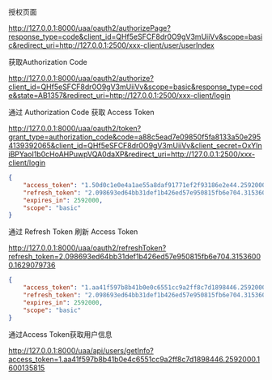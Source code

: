 

授权页面 

http://127.0.0.1:8000/uaa/oauth2/authorizePage?response_type=code&client_id=QHf5eSFCF8dr0O9gV3mUiiVv&scope=basic&redirect_uri=http://127.0.0.1:2500/xxx-client/user/userIndex



获取Authorization Code 

http://127.0.0.1:8000/uaa/oauth2/authorize?client_id=QHf5eSFCF8dr0O9gV3mUiiVv&scope=basic&response_type=code&state=AB1357&redirect_uri=http://127.0.0.1:2500/xxx-client/login



通过 Authorization Code 获取 Access Token 

http://127.0.0.1:8000/uaa/oauth2/token?grant_type=authorization_code&code=a88c5ead7e09850f5fa8133a50e2954139392065&client_id=QHf5eSFCF8dr0O9gV3mUiiVv&client_secret=OxYIniBPYaoI1b0cHoAHPuwpVQA0daXP&redirect_uri=http://127.0.0.1:2500/xxx-client/login

```json
{
    "access_token": "1.50d0c1e0e4a1ae55a8daf91771ef2f93186e2e44.2592000.1600135736",
    "refresh_token": "2.098693ed64bb31def1b426ed57e950815fb6e704.31536000.1629079736",
    "expires_in": 2592000,
    "scope": "basic"
}
```



通过 Refresh Token 刷新 Access Token 

http://127.0.0.1:8000/uaa/oauth2/refreshToken?refresh_token=2.098693ed64bb31def1b426ed57e950815fb6e704.31536000.1629079736

```json
{
    "access_token": "1.aa41f597b8b41b0e0c6551cc9a2ff8c7d1898446.2592000.1600135815",
    "refresh_token": "2.098693ed64bb31def1b426ed57e950815fb6e704.31536000.1629079736",
    "expires_in": 2592000,
    "scope": "basic"
}
```



通过Access Token获取用户信息 

http://127.0.0.1:8000/uaa/api/users/getInfo?access_token=1.aa41f597b8b41b0e4c6551cc9a2ff8c7d1898446.2592000.1600135815 





